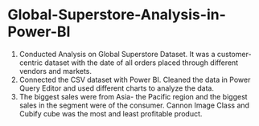 # Global-Superstore-Analysis-in-Power-BI

1) Conducted Analysis on Global Superstore Dataset. It was a customer-centric dataset with the date of all orders placed through different vendors and markets.
2) Connected the CSV dataset with Power BI. Cleaned the data in Power Query Editor and used different charts to analyze the data.
3) The biggest sales were from Asia- the Pacific region and the biggest sales in the segment were of the consumer. Cannon Image Class and Cubify cube was the most and least profitable product.
